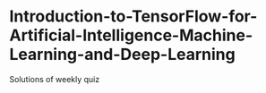 # Introduction-to-TensorFlow-for-Artificial-Intelligence-Machine-Learning-and-Deep-Learning
Solutions of weekly quiz
